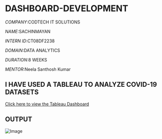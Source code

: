 # DASHBOARD-DEVELOPMENT

*COMPANY*:CODTECH IT SOLUTIONS

*NAME*:SACHINMAYAN

*INTERN ID*:CT08DF2238

*DOMAIN*:DATA ANALYTICS

*DURATION*:8 WEEKS

*MENTOR*:Neela Santhosh Kumar

## I HAVE USED A TABLEAU TO ANALYZE COVID-19 DATASETS

[Click here to view the Tableau Dashboard](https://public.tableau.com/views/covid19_17097125509780/Story1?:language=en-GB&:sid=&:redirect=auth&:display_count=n&:origin=viz_share_link)

## OUTPUT

![Image](https://github.com/user-attachments/assets/de65361a-2a3e-431e-a605-4705d5636ec6)
